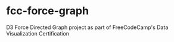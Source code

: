# fcc-force-graph
D3 Force Directed Graph project as part of FreeCodeCamp's Data Visualization Certification
